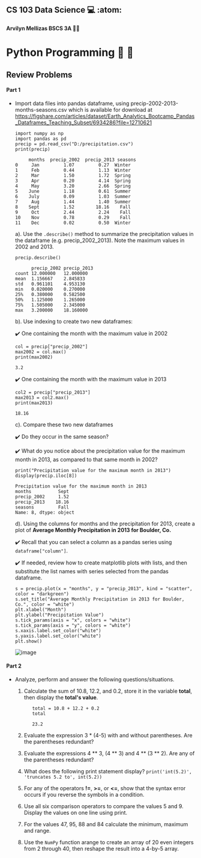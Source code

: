 ## CS 103 Data Science :computer: :atom:
#### Arvilyn Mellizas BSCS 3A :woman_technologist:

# Python Programming :snake: :panda_face:
## Review Problems

#### Part 1

- Import data files into pandas dataframe, using precip-2002-2013-months-seasons.csv which is available for download at https://figshare.com/articles/dataset/Earth_Analytics_Bootcamp_Pandas_Dataframes_Teaching_Subset/6934286?file=12710621

      import numpy as np
      import pandas as pd
      precip = pd.read_csv("D:/precipitation.csv")
      print(precip)
      
           months  precip_2002  precip_2013 seasons
      0     Jan         1.07         0.27  Winter
      1     Feb         0.44         1.13  Winter
      2     Mar         1.50         1.72  Spring
      3     Apr         0.20         4.14  Spring
      4     May         3.20         2.66  Spring
      5    June         1.18         0.61  Summer
      6    July         0.09         1.03  Summer
      7     Aug         1.44         1.40  Summer
      8    Sept         1.52        18.16    Fall
      9     Oct         2.44         2.24    Fall
      10    Nov         0.78         0.29    Fall
      11    Dec         0.02         0.50  Winter

  a). Use the `.describe()` method to summarize the precipitation values in the dataframe (e.g. precip_2002_2013). Note the maximum values in 2002 and 2013.

      precip.describe()
      
            precip_2002	precip_2013
      count	12.000000	12.000000
      mean	1.156667	2.845833
      std	0.961101	4.953130
      min	0.020000	0.270000
      25%	0.380000	0.582500
      50%	1.125000	1.265000
      75%	1.505000	2.345000
      max	3.200000	18.160000

 
    
   b). Use indexing to create two new dataframes:
       
     :heavy_check_mark: One containing the month with the maximum value in 2002
     
      col = precip["precip_2002"]
      max2002 = col.max()
      print(max2002)
      
      3.2
     
     :heavy_check_mark: One containing the month with the maximum value in 2013
     
      col2 = precip["precip_2013"]
      max2013 = col2.max()
      print(max2013)
      
      18.16

    c). Compare these two new dataframes

     :heavy_check_mark: Do they occur in the same season?
     
     
     :heavy_check_mark: What do you notice about the precipitation value for the maximum month in 2013, as compared to that same month in 2002?
     
      print("Precipitation value for the maximum month in 2013")
      display(precip.iloc[8])
      
      Precipitation value for the maximum month in 2013
      months          Sept
      precip_2002     1.52
      precip_2013    18.16
      seasons         Fall
      Name: 8, dtype: object
      
   d). Using the columns for months and the precipitation for 2013, create a plot of **Average Monthly Precipitation in 2013 for Boulder, Co.**
   
     :heavy_check_mark: Recall that you can select a column as a pandas series using `dataframe["column"]`.
     
     :heavy_check_mark: If needed, review how to create matplotlib plots with lists, and then substitute the list names with series selected from the pandas dataframe.
     
      s = precip.plot(x = "months", y = "precip_2013", kind = "scatter", color = "darkgreen")
      s.set_title("Average Monthly Precipitation in 2013 for Boulder, Co.", color = "white")
      plt.xlabel("Month")
      plt.ylabel("Precipitation Value")
      s.tick_params(axis = "x", colors = "white")
      s.tick_params(axis = "y", colors = "white")
      s.xaxis.label.set_color("white")
      s.yaxis.label.set_color("white")
      plt.show()
      
     ![image](https://user-images.githubusercontent.com/62274346/120075482-04240000-c0d4-11eb-9a34-14ca004fc37e.png)


#### Part 2

- Analyze, perform and answer the following questions/situations.

  1. Calculate the sum of 10.8, 12.2, and 0.2, store it in the variable **total**, then display the **total's value**.
  
            total = 10.8 + 12.2 + 0.2
            total
            
            23.2

   2. Evaluate the expression 3 * (4-5) with and without parentheses. Are the parentheses redundant?



   3. Evaluate the expressions 4 ** 3, (4 ** 3) and 4 ** (3 ** 2). Are any of the parentheses redundant?



   4. What does the following print statement display? `print('int(5.2)', 'truncates 5.2 to', int(5.2))`
      
   5. For any of the operators **!=**, **>=**, or **<=**, show that the syntax error occurs if you reverse the symbols in a condition.  

   6. Use all six comparison operators to compare the values 5 and 9. Display the values on one line using print.

   7. For the values 47, 95, 88 and 84 calculate the minimum, maximum and range.

   8. Use the `NumPy` function arange to create an array of 20 even integers from 2 through 40, then reshape the result into a 4-by-5 array.









